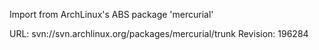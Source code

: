 Import from ArchLinux's ABS package 'mercurial'

URL: svn://svn.archlinux.org/packages/mercurial/trunk
Revision: 196284
